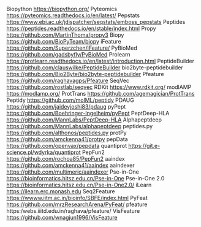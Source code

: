 Biopython https://biopython.org/
Pyteomics https://pyteomics.readthedocs.io/en/latest/
Pepstats https://www.ebi.ac.uk/jdispatcher/seqstats/emboss_pepstats
Peptides https://peptides.readthedocs.io/en/stable/index.html
Propy https://github.com/MartinThoma/propy3
Biopy https://github.com/BioPyTeam/biopy
iFeature https://github.com/Superzchen/iFeature/
PyBioMed https://github.com/gadsbyfly/PyBioMed
Prolearn https://protlearn.readthedocs.io/en/latest/introduction.html
PeptideBuilder https://github.com/clauswilke/PeptideBuilder
bio2byte-peptidebuilder https://github.com/Bio2Byte/bio2byte-peptidebuilder
Pfeature https://github.com/raghavagps/Pfeature
SeqVec https://github.com/rostlab/seqvec
RDKit https://www.rdkit.org/
modlAMP https://modlamp.org/
ProtTrans https://github.com/agemagician/ProtTrans
Peptidy https://github.com/molML/peptidy
PDAUG https://github.com/jaidevjoshi83/pdaug
pyPept https://github.com/Boehringer-Ingelheim/pyPept
PeptDeep-HLA https://github.com/MannLabs/PeptDeep-HLA
Alphapeptdeep https://github.com/MannLabs/alphapeptdeep
peptides.py https://github.com/althonos/peptides.py
protPy https://github.com/amckenna41/protpy
pepData https://github.com/openvax/pepdata
quantiprot https://git.e-science.pl/wdyrka/quantiprot
PepFun2 https://github.com/rochoa85/PepFun2
aaindex https://github.com/amckenna41/aaindex
aaindexer https://github.com/multimeric/aaindexer
Pse-in-One https://bioinformatics.hitsz.edu.cn/Pse-in-One
Pse-in-One 2.0 https://bioinformatics.hitsz.edu.cn/Pse-in-One2.0/
iLearn https://ilearn.erc.monash.edu
Seq2Feature https://wwww.iitm.ac.in/bioinfo/SBFE/index.html
PyFeat https://github.com/mrzResearchArena/PyFeat/
pfeature https:/webs.iiitd.edu.in/raghava/pfeature/
VisFeature https://github.com/wnagjun1996/VisFeature


